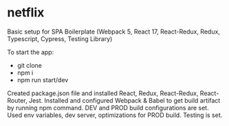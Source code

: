 # netflix

Basic setup for SPA
Boilerplate (Webpack 5, React 17, React-Redux, Redux, Typescript, Cypress, Testing Library)

To start the app:
- git clone
- npm i
- npm run start/dev


Created package.json file and installed React, Redux, React-Redux, React-Router, Jest. 
Installed and configured Webpack & Babel to get build artifact by running npm command.
DEV and PROD build configurations are set.
Used env variables, dev server, optimizations for PROD build. 
Testing is set. 
